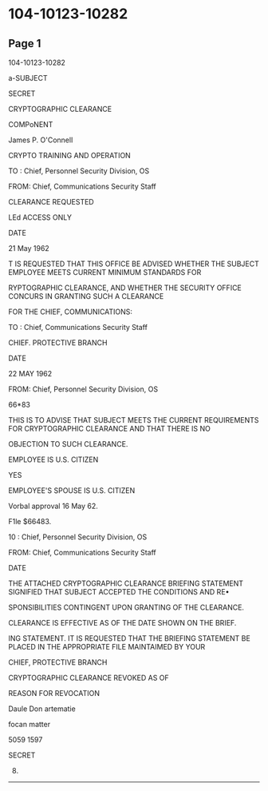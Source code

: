 # 104-10123-10282

## Page 1

104-10123-10282

a-SUBJECT

SECRET

CRYPTOGRAPHIC CLEARANCE

COMPoNENT

James P. O'Connell

CRYPTO TRAINING AND OPERATION

TO : Chief, Personnel Security Division, OS

FROM: Chief, Communications Security Staff

CLEARANCE REQUESTED

LEd ACCESS ONLY

DATE

21 May 1962

T IS REQUESTED THAT THIS OFFICE BE ADVISED WHETHER THE SUBJECT EMPLOYEE MEETS CURRENT MINIMUM STANDARDS FOR

RYPTOGRAPHIC CLEARANCE, AND WHETHER THE SECURITY OFFICE CONCURS IN GRANTING SUCH A CLEARANCE

FOR THE CHIEF, COMMUNICATIONS:

TO : Chief, Communications Security Staff

CHIEF. PROTECTIVE BRANCH

DATE

22 MAY 1962

FROM: Chief, Personnel Security Division, OS

66*83

THIS IS TO ADVISE THAT SUBJECT MEETS THE CURRENT REQUIREMENTS FOR CRYPTOGRAPHIC CLEARANCE AND THAT THERE IS NO

OBJECTION TO SUCH CLEARANCE.

EMPLOYEE IS U.S. CITIZEN

YES

EMPLOYEE'S SPOUSE IS U.S. CITIZEN

Vorbal approval 16 May 62.

F1le $66483.

10 : Chief, Personnel Security Division, OS

FROM: Chief, Communications Security Staff

DATE

THE ATTACHED CRYPTOGRAPHIC CLEARANCE BRIEFING STATEMENT SIGNIFIED THAT SUBJECT ACCEPTED THE CONDITIONS AND RE•

SPONSIBILITIES CONTINGENT UPON GRANTING OF THE CLEARANCE.

CLEARANCE IS EFFECTIVE AS OF THE DATE SHOWN ON THE BRIEF.

ING STATEMENT. IT IS REQUESTED THAT THE BRIEFING STATEMENT BE PLACED IN THE APPROPRIATE FILE MAINTAIMED BY YOUR

CHIEF, PROTECTIVE BRANCH

CRYPTOGRAPHIC CLEARANCE REVOKED AS OF

REASON FOR REVOCATION

Daule Don artematie

focan matter

5059 1597

SECRET

8)

---

